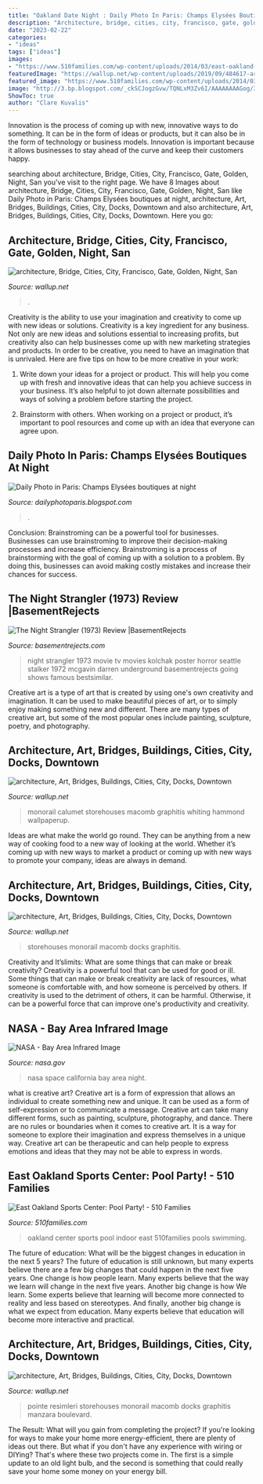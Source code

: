 ```yaml
---
title: "Oakland Date Night : Daily Photo In Paris: Champs Elysées Boutiques At Night"
description: "Architecture, bridge, cities, city, francisco, gate, golden, night, san"
date: "2023-02-22"
categories:
- "ideas"
tags: ["ideas"]
images:
- "https://www.510families.com/wp-content/uploads/2014/03/east-oakland-sports-center-442x590.jpg"
featuredImage: "https://wallup.net/wp-content/uploads/2019/09/484617-architecture-art-bridges-buildings-cities-city-docks-downtown-jet-city-monorail-night-offices-port-detroit-storehouses-stores-towers-usa-michigan-graphitis-oakland-macomb-grosse-pointe-par-2.jpg"
featured_image: "https://www.510families.com/wp-content/uploads/2014/03/east-oakland-sports-center-442x590.jpg"
image: "http://3.bp.blogspot.com/_ckSCJogzGvw/TQNLxM3Zv6I/AAAAAAAAGog/3TZpxuaFtgU/w1200-h630-p-k-no-nu/Paris10decembre10.jpg"
ShowToc: true
author: "Clare Kuvalis"
---
```



Innovation is the process of coming up with new, innovative ways to do something. It can be in the form of ideas or products, but it can also be in the form of technology or business models. Innovation is important because it allows businesses to stay ahead of the curve and keep their customers happy.

	

		
searching about architecture, Bridge, Cities, City, Francisco, Gate, Golden, Night, San you've visit to the right page. We have 8 Images about architecture, Bridge, Cities, City, Francisco, Gate, Golden, Night, San like Daily Photo in Paris: Champs Elysées boutiques at night, architecture, Art, Bridges, Buildings, Cities, City, Docks, Downtown and also architecture, Art, Bridges, Buildings, Cities, City, Docks, Downtown. Here you go:
		
    
## Architecture, Bridge, Cities, City, Francisco, Gate, Golden, Night, San

<img loading=lazy src="https://wallup.net/wp-content/uploads/2019/09/477710-architecture-bridge-cities-city-francisco-gate-golden-night-san-skyline-california-usa-bay-sea-bridges-3.jpg" onerror="this.onerror=null;this.src='https://tse3.mm.bing.net/th?id=OIP.ixnT7FCf_18umRyrVWPpUgHaE8&amp;pid=15.1';" alt="architecture, Bridge, Cities, City, Francisco, Gate, Golden, Night, San">

_Source: wallup.net_

>. 

	

Creativity is the ability to use your imagination and creativity to come up with new ideas or solutions.
Creativity is a key ingredient for any business. Not only are new ideas and solutions essential to increasing profits, but creativity also can help businesses come up with new marketing strategies and products. In order to be creative, you need to have an imagination that is unrivaled. Here are five tips on how to be more creative in your work: 
1. Write down your ideas for a project or product. This will help you come up with fresh and innovative ideas that can help you achieve success in your business. It’s also helpful to jot down alternate possibilities and ways of solving a problem before starting the project. 

2. Brainstorm with others. When working on a project or product, it’s important to pool resources and come up with an idea that everyone can agree upon.

    
## Daily Photo In Paris: Champs Elysées Boutiques At Night

<img loading=lazy src="http://3.bp.blogspot.com/_ckSCJogzGvw/TQNLxM3Zv6I/AAAAAAAAGog/3TZpxuaFtgU/w1200-h630-p-k-no-nu/Paris10decembre10.jpg" onerror="this.onerror=null;this.src='https://tse3.mm.bing.net/th?id=OIP.tKiA_Qs7wxWH67b3U_HHowHaD5&amp;pid=15.1';" alt="Daily Photo in Paris: Champs Elysées boutiques at night">

_Source: dailyphotoparis.blogspot.com_

>. 

	

Conclusion: Brainstroming can be a powerful tool for businesses.
Businesses can use brainstroming to improve their decision-making processes and increase efficiency. Brainstroming is a process of brainstorming with the goal of coming up with a solution to a problem. By doing this, businesses can avoid making costly mistakes and increase their chances for success.

    
## The Night Strangler (1973) Review |BasementRejects

<img loading=lazy src="http://basementrejects.com/wp-content/uploads/2016/05/night-strangler-1973-movie-poster-darren-mcgavin-tv-movie.jpg" onerror="this.onerror=null;this.src='https://tse3.mm.bing.net/th?id=OIP.EMk04XcmixSihlMcLc_8sAAAAA&amp;pid=15.1';" alt="The Night Strangler (1973) Review |BasementRejects">

_Source: basementrejects.com_

>night strangler 1973 movie tv movies kolchak poster horror seattle stalker 1972 mcgavin darren underground basementrejects going shows famous bestsimilar. 

	

Creative art is a type of art that is created by using one's own creativity and imagination. It can be used to make beautiful pieces of art, or to simply enjoy making something new and different. There are many types of creative art, but some of the most popular ones include painting, sculpture, poetry, and photography.

    
## Architecture, Art, Bridges, Buildings, Cities, City, Docks, Downtown

<img loading=lazy src="https://wallup.net/wp-content/uploads/2019/09/484532-architecture-art-bridges-buildings-cities-city-docks-downtown-jet-city-monorail-night-offices-port-detroit-storehouses-stores-towers-usa-michigan-graphitis-oakland-macomb-grosse-pointe-par.jpg" onerror="this.onerror=null;this.src='https://tse2.mm.bing.net/th?id=OIP.Sk01Kzrazf7z92O1qyVk5AHaE7&amp;pid=15.1';" alt="architecture, Art, Bridges, Buildings, Cities, City, Docks, Downtown">

_Source: wallup.net_

>monorail calumet storehouses macomb graphitis whiting hammond wallpaperup. 

	

Ideas are what make the world go round. They can be anything from a new way of cooking food to a new way of looking at the world. Whether it’s coming up with new ways to market a product or coming up with new ways to promote your company, ideas are always in demand.

    
## Architecture, Art, Bridges, Buildings, Cities, City, Docks, Downtown

<img loading=lazy src="https://wallup.net/wp-content/uploads/2019/09/484617-architecture-art-bridges-buildings-cities-city-docks-downtown-jet-city-monorail-night-offices-port-detroit-storehouses-stores-towers-usa-michigan-graphitis-oakland-macomb-grosse-pointe-par-2.jpg" onerror="this.onerror=null;this.src='https://tse4.mm.bing.net/th?id=OIP.0aVARw2m7rr8D_RnrZJyeAHaEK&amp;pid=15.1';" alt="architecture, Art, Bridges, Buildings, Cities, City, Docks, Downtown">

_Source: wallup.net_

>storehouses monorail macomb docks graphitis. 

	

Creativity and It’slimits: What are some things that can make or break creativity?
Creativity is a powerful tool that can be used for good or ill. Some things that can make or break creativity are lack of resources, what someone is comfortable with, and how someone is perceived by others. If creativity is used to the detriment of others, it can be harmful. Otherwise, it can be a powerful force that can improve one's productivity and creativity.

    
## NASA - Bay Area Infrared Image

<img loading=lazy src="https://www.nasa.gov/images/content/613325main_iss030e015724_1600_946-710.jpg" onerror="this.onerror=null;this.src='https://tse4.mm.bing.net/th?id=OIP.CykyQ8jU8JhWM1ZCgek-YwHaFj&amp;pid=15.1';" alt="NASA - Bay Area Infrared Image">

_Source: nasa.gov_

>nasa space california bay area night. 

	

what is creative art?
Creative art is a form of expression that allows an individual to create something new and unique. It can be used as a form of self-expression or to communicate a message. Creative art can take many different forms, such as painting, sculpture, photography, and dance.
There are no rules or boundaries when it comes to creative art. It is a way for someone to explore their imagination and express themselves in a unique way. Creative art can be therapeutic and can help people to express emotions and ideas that they may not be able to express in words.

    
## East Oakland Sports Center: Pool Party! - 510 Families

<img loading=lazy src="https://www.510families.com/wp-content/uploads/2014/03/east-oakland-sports-center-442x590.jpg" onerror="this.onerror=null;this.src='https://tse3.mm.bing.net/th?id=OIP.HZUVTgOTZT2tY6TUs2HmEAAAAA&amp;pid=15.1';" alt="East Oakland Sports Center: Pool Party! - 510 Families">

_Source: 510families.com_

>oakland center sports pool indoor east 510families pools swimming. 

	

The future of education: What will be the biggest changes in education in the next 5 years?
The future of education is still unknown, but many experts believe there are a few big changes that could happen in the next five years. 
One change is how people learn. Many experts believe that the way we learn will change in the next five years. 
Another big change is how We learn. Some experts believe that learning will become more connected to reality and less based on stereotypes. 
And finally, another big change is what we expect from education. Many experts believe that education will become more interactive and practical.

    
## Architecture, Art, Bridges, Buildings, Cities, City, Docks, Downtown

<img loading=lazy src="https://wallup.net/wp-content/uploads/2019/09/484495-architecture-art-bridges-buildings-cities-city-docks-downtown-jet-city-monorail-night-offices-port-detroit-storehouses-stores-towers-usa-michigan-graphitis-oakland-macomb-grosse-pointe-par-2.jpg" onerror="this.onerror=null;this.src='https://tse3.mm.bing.net/th?id=OIP.0zpRwWYp_wh9TNOulVcsrAHaE_&amp;pid=15.1';" alt="architecture, Art, Bridges, Buildings, Cities, City, Docks, Downtown">

_Source: wallup.net_

>pointe resimleri storehouses monorail macomb docks graphitis manzara boulevard. 

	

The Result: What will you gain from completing the project?
If you're looking for ways to make your home more energy-efficient, there are plenty of ideas out there. But what if you don't have any experience with wiring or DIYing? That's where these two projects come in. The first is a simple update to an old light bulb, and the second is something that could really save your home some money on your energy bill.

